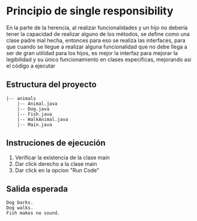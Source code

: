 # Principio de single responsibility #

En la parte de la herencia, al realizar funcionalidades y un hijo no debería tener la capacidad de realizar alguno de los métodos, se define como una clase padre mal hecha, entonces para eso se realiza las interfaces, para que cuando se llegue a realizar alguna funcionalidad que no debe llega a ser de gran utilidad para los hijos, es mejor la interfaz para mejorar la legibilidad y su único funcionamiento en clases especificas, mejorando asi el código a ejecutar
  
## Estructura del proyecto ##

```
|-- animals
    |-- Animal.java
    |-- Dog.java
    |-- Fish.java
    |-- WalkAnimal.java
    |-- Main.java
```  
    
## Instruciones de ejecución ##

  1. Verificar la existencia de la clase main
  2. Dar click derecho a la clase main
  3. Dar click en la opcion "Run Code"
     
## Salida esperada ##

```
Dog barks.
Dog walks.
Fish makes no sound.

```
